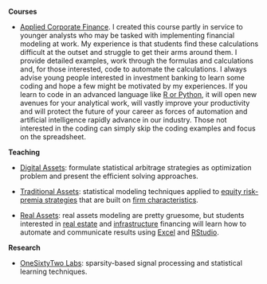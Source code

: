 **Courses**

* [Applied Corporate Finance](https://github.com/rnfermincota/academic/tree/master/courses/Applied-Corporate-Finance). I created this course partly in service to younger analysts who may be tasked with implementing financial modeling at work. My experience is that students find these calculations difficult at the outset and struggle to get their arms around them. I provide detailed examples, work through the formulas and calculations and, for those interested, code to automate the calculations. I always advise young people interested in investment banking to learn some coding and hope a few might be motivated by my experiences. If you learn to code in an advanced language like [R or Python](https://rstudio.com/solutions/r-and-python/), it will open new avenues for your analytical work, will vastly improve your productivity and will protect the future of your career as forces of automation and artificial intelligence rapidly advance in our industry. Those not interested in the coding can simply skip the coding examples and focus on the spreadsheet.

**Teaching**

* [Digital Assets](https://github.com/rnfermincota/academic/tree/master/teaching/digital_assets): formulate statistical arbitrage strategies as optimization problem and present the efficient solving approaches.

* [Traditional Assets](https://github.com/rnfermincota/academic/tree/master/teaching/traditional_assets): statistical modeling techniques applied to [equity risk-premia strategies](https://github.com/rnfermincota/academic/blob/master/teaching/traditional_assets/module_risk_premia.pdf) that are built on [firm characteristics](https://github.com/rnfermincota/academic/blob/master/teaching/traditional_assets/module_factors.pdf).

* [Real Assets](https://github.com/rnfermincota/academic/tree/master/teaching/real_assets): real assets modeling are pretty gruesome, but students interested in [real estate](https://github.com/rnfermincota/academic/blob/master/teaching/real_assets/module_real_estate.pdf) and [infrastructure](https://github.com/rnfermincota/academic/blob/master/teaching/real_assets/module_infrastructure.pdf) financing will learn how to automate and communicate results using [Excel](https://nacnudus.github.io/spreadsheet-munging-strategies/) and [RStudio](https://rstudio.com/solutions/r-and-python/).

**Research**

* [OneSixtyTwo Labs](https://github.com/rnfermincota/academic/tree/master/research): sparsity-based signal processing and statistical learning techniques.

<!--
![](mj.jpg)
-->